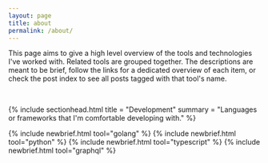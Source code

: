 ```yaml
---
layout: page
title: about
permalink: /about/
---
```


This page aims to give a high level overview of the tools and technologies I've worked with. Related tools are grouped together. The descriptions are meant to be brief, follow the links for a dedicated overview of each item, or check the post index to see all posts tagged with that tool's name.

<br/>

<!-- DEVELOPMENT -->
{% include sectionhead.html
  title = "Development"
  summary = "Languages or frameworks that I'm comfortable developing with."
%}

{% include newbrief.html tool="golang" %}
{% include newbrief.html tool="python" %}
{% include newbrief.html tool="typescript" %}
{% include newbrief.html tool="graphql" %}


<!-- DEVOPS -->

<!-- {% include sectionhead.html
  title = "DevOps / Infrastructure"
  summary = "Orchestration and automation tools I use to configure and manage applications and infrastructure."
%}

{% include newbrief.html tool="terraform" %}
{% include newbrief.html tool="docker" %}
{% include newbrief.html tool="ansible" %} -->
